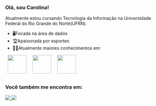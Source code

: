 ### Olá, sou Carolina!
Atualmente estou cursando Tecnologia da Informação na Universidade Federal do Rio Grande do Norte(UFRN).

- 🖥️Focada na área de dados
- 🏆Apaixonada por esportes
- 👩‍💻Atualmente maiores conhecimentos em:

<div display="inline">
  &nbsp;&nbsp;<img src="https://cdn.jsdelivr.net/gh/devicons/devicon/icons/python/python-original-wordmark.svg" width="60" />&nbsp;&nbsp;          
  &nbsp;&nbsp;<img src="https://cdn.jsdelivr.net/gh/devicons/devicon/icons/mysql/mysql-original-wordmark.svg" width="60"/>&nbsp;&nbsp;
  &nbsp;&nbsp;<img src="https://cdn.jsdelivr.net/gh/devicons/devicon/icons/sqlite/sqlite-original-wordmark.svg" width="60"/>&nbsp;&nbsp;
</div>

##

### Você também me encontra em:
<div display="inline">
<a href="https://www.linkedin.com/in/carolina-medeiros-coutinho-bb7824245/">
  <img src="https://img.shields.io/badge/linkedin-%230077B5.svg?style=for-the-badge&logo=linkedin&logoColor=white">
</a>
<img src="https://img.shields.io/badge/Medium-12100E?style=for-the-badge&logo=medium&logoColor=white">
</div>
